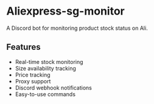 # Aliexpress-sg-monitor

A Discord bot for monitoring product stock status on Ali.

## Features

- Real-time stock monitoring
- Size availability tracking
- Price tracking
- Proxy support
- Discord webhook notifications
- Easy-to-use commands
